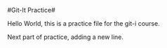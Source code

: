 #Git-It Practice#

Hello World, this is a practice file for the git-i course.

Next part of practice, adding a new line.
